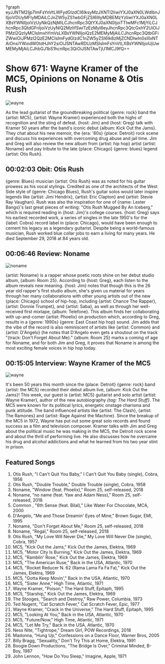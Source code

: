 ?graph eyJJNTM2Ijp7ImFsYnVtLWFydGlzdCI6IksyMzJXNTI2IiwiYXJ0aXN0LWdlbnJlIjoiVDUyMFIyMDAiLCJnZW5yZS1wbGFjZSI6IlIyMDBEMzYzIiwiYXJ0aXN0LXBsYWNlIjoiVzUyNkQzNjMiLCJhcnRpc3QtYXJ0aXN0IjoiTTIwMFc1MjYiLCJhcnRpc3QtdGFnIjoiVzUyNlQ2MzIifSwiTzEzMyI6eyJhcnRpc3QtcGxhY2UiOiJPMzI2QzIyMCIsImxhYmVsLXBsYWNlIjoiQzE2MEMyMjAiLCJhcnRpc3QtbGFiZWwiOiJPMzI2QzE2MCIsImFydGlzdC1nZW5yZSI6Ik8zMjZCNDIwIn0sIlIxNTAiOnsiYWxidW0tdHJhY2siOiJSNTAwRDUzMSIsImFsYnVtLXBsYWNlIjoiUjUwMEMyMjAiLCJhbGJ1bS1hcnRpc3QiOiJSNTAwTjU1MCJ9fQ==

# Show 671: Wayne Kramer of the MC5, Opinions on Noname & Otis Rush

![wayne](https://sound-images.s3.amazonaws.com/images/2018/wayne_mc5.jpg)

As the lead guitarist of the groundbreaking political {genre: rock} band the {artist: MC5}, {artist: Wayne Kramer} experienced both the highs of recognition and the sting of defeat. {host: Jim} and {host: Greg} talk with Kramer 50 years after the band's iconic debut {album: Kick Out the Jams}. They chat about his new memoir, the {era: '60s} {place: Detroit} rock scene and discuss his experiences with overcoming drug abuse and jail time. Jim and Greg will also review the new album from {artist: hip hop} artist {artist: Noname} and pay tribute to the late {place: Chicago} {genre: blues} legend {artist: Otis Rush}.


## 00:02:03 Obit: Otis Rush

{genre: Blues} musician {artist: Otis Rush} was as noted for his guitar prowess as his vocal stylings. Credited as one of the architects of the West Side style of {genre: Chicago Blues}, Rush's guitar solos would later inspire legends like {artist: Jimi Hendrix}, {artist: Eric Clapton} and {artist: Stevie Ray Vaughan}. Rush was also the inspiration for one of {name: Lester Bangs}'s last great pieces of writing: "Otis Rush Mugged By An Iceberg," which is required reading in {host: Jim}'s college courses. {host: Greg} says his earliest recorded work, a series of singles in the late 1950's for the {label: Cobra} record label in {place: Chicago}, would have been enough to cement his legacy as a legendary guitarist. Despite being a world-famous musician, Rush worked blue collar jobs to earn a living for many years. He died September 29, 2018 at 84 years old.

## 00:06:46 Review: Noname

![noname](https://s3.amazonaws.com/sound-images/images/2018/room25.jpg)

{artist: Noname} is a rapper whose poetic roots shine on her debut studio album, {album: Room 25}. According to {host: Greg}, each listen to the album reveals new meaning. {host: Jim} notes that though this is the 26 year old rapper's first studio album, she's given us material for years through her many collaborations with other young artists out of the new {place: Chicago} school of hip-hop, including {artist: Chance The Rapper}, {artist: Donnie Trumpet}, and {artist: Saba}, as well as through her well-received first mixtape, {album: Telefone}. This album finds her collaborating with up-and-comer {artist: Phoelix} on production which, according to Greg, results in a {genre: 1990s} {genre: East Coast hip hop} sound. Jim adds that the vibe of the record is also reminiscent of artists like {artist: Common} and {artist: D'Angelo} (he notes that D'Angelo even gets a shoutout on the track "{track: Don't Forget About Me}." {album: Room 25} marks a coming of age for Noname, and for both Jim and Greg, it proves that Noname is among the most exciting female voices in hip hop today.


## 00:15:05 Interview: Wayne Kramer of the MC5
![wayne](https://sound-images.s3.amazonaws.com/images/2018/hardstuff.jpg)

It's been 50 years this month since the {place: Detroit} {genre: rock} band {artist: the MC5} recorded their debut album live, {album: Kick Out the Jams}! This week, our guest is {artist: MC5} guitarist and solo artist {artist: Wayne Kramer}, author of the new autobiography *{tag: The Hard Stuff}*. The MC5 were known for its political lyrics, energetic onstage charisma and punk attitude. The band influenced artists like {artist: The Clash}, {artist: The Ramones} and {artist: Rage Against the Machine}. Since the breakup of the MC5 in 1972, Wayne has put out some great solo records and found success as a film and television composer. Kramer talks with Jim and Greg about the political music he was making in the MC5, the Detroit rock scene and about the thrill of performing live. He also discusses how he overcame his drug and alcohol addictions and what he learned from his two year stint in prison. 

## Featured Songs
1. Otis Rush, "I Can't Quit You Baby," I Can't Quit You Baby (single), Cobra, 1956
1. Otis Rush, "Double Trouble," Double Trouble (single), Cobra, 1958
1. Noname, "Window (feat. Phoelix)," Room 25, self-released, 2018
1. Noname, "no name (feat. Yaw and Adam Ness)," Room 25, self-released, 2018
1. Common , "6th Sense (feat. Bilal)," Like Water For Chocolate, MCA, 2000
1. D'Angelo, "Me and Those Dreamin' Eyes of Mine," Brown Sugar, EMI, 1995
1. Noname, "Don't Forget About Me," Room 25, self-released, 2018
1. Noname, "Regal," Room 25, self-released, 2018
1. Otis Rush, "My Love Will Never Die," My Love Will Never Die (single), Cobra, 1957
1. MC5, "Kick Out the Jams," Kick Out the James, Elektra, 1969
1. MC5, "Motor City Is Burning," Kick Out the James, Elektra, 1969
1. MC5, "Ramblin' Rose," Kick Out the James, Elektra, 1969
1. MC5, "The American Ruse," Back in the USA, Atlantic, 1970
1. MC5, "Rocket Reducer N. 62 (Rama Lama Fa Fa Fa)," Kick Out the James, Elektra, 1969
1. MC5, "Gotta Keep Movin'," Back in the USA, Atlantic, 1970
1. MC5, "Sister Anne," High Time, Atlantic, 1971
1. Wayne Kramer, "Poison," The Hard Stuff, Epitaph, 1995
1. MC5, "Starship," Kick Out the James, Elektra, 1969
1. The Stooges, "Search and Destroy," Raw Power, Columbia, 1973
1. Ted Nugent, "Cat Scratch Fever," Cat Scratch Fever, Epic, 1977
1. Wayne Kramer, "Crack in the Universe," The Hard Stuff, Epitaph, 1995
1. MC5, "Looking At You," Back in the USA, Atlantic, 1970
1. MC5, "Future/Now," High Time, Atlantic, 1971
1. MC5, "Let Me Try," Back in the USA, Atlantic, 1970
1. Ness Nite, "Tightrope," Dream Girl, POW Recordings, 2018
1. Madonna, "Hung Up," Confessions on a Dance Floor, Warner Bros, 2005
1. Billy Bragg, "Sexuality," Don't Try This at Home, Elektra, 1991
1. Boogie Down Productions, "The Bridge Is Over," Criminal Minded, B-Boy, 1987
1. John Lennon, "How Do You Sleep," Imagine, Apple, 1971